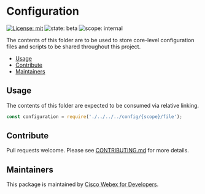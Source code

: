 # Configuration

[![License: mit](https://img.shields.io/badge/License-Cisco-blueviolet?style=flat-square)](https://github.com/webex/webex-js-sdk/blob/master/LICENSE)
![state: beta](https://img.shields.io/badge/State\-Beta-blue?style=flat-square)
![scope: internal](https://img.shields.io/badge/Scope-Internal-red?style=flat-square)

The contents of this folder are to be used to store core-level configuration files and scripts to be shared throughout this project.

* [Usage](#usage)
* [Contribute](#contribute)
* [Maintainers](#maintainers)

## Usage

The contents of this folder are expected to be consumed via relative linking.

```js
const configuration = require('./../../../config/{scope}/file');
```

## Contribute

Pull requests welcome. Please see [CONTRIBUTING.md](https://github.com/webex/webex-js-sdk/blob/master/CONTRIBUTING.md) for more details.

## Maintainers

This package is maintained by [Cisco Webex for Developers](https://developer.webex.com/).
